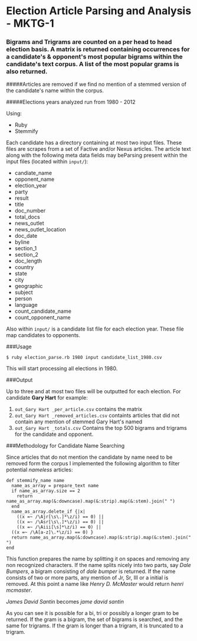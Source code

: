 # Election Article Parsing and Analysis - MKTG-1

### Bigrams and Trigrams are counted on a per head to head election basis. A matrix is returned containing occurrences for a candidate's & opponent's most popular bigrams within the candidate's text corpus. A list of the most popular grams is also returned.


#####Articles are removed if we find no mention of a stemmed version of the candidate's name within the corpus.

#####Elections years analyzed run from 1980 - 2012 

Using: 

- Ruby
- Stemmify


Each candidate has a directory containing at most two input files. These files are scrapes from a set of Factive and/or Nexus articles. The article text along with the following meta data fields may beParsing present within the input files (located within `input/`):

- candiate_name
- opponent_name
- election_year
- party
- result
- title
- doc_number
- total_docs
- news_outlet
- news_outlet_location
- doc_date
- byline
- section_1
- section_2
- doc_length
- country
- state
- city
- geographic
- subject
- person
- language
- count_candidate_name
- count_opponent_name

Also within `input/` is a candidate list file for each election year. These file map candidates to opponents.

###Usage


    $ ruby election_parse.rb 1980 input candidate_list_1980.csv
    
This will start processing all elections in 1980.

###Output

Up to three and at most two files will be outputted for each election. For candidate **Gary Hart** for example:

1. `out_Gary Hart _per_article.csv` contains the matrix           
2. `out_Gary Hart _removed_articles.csv` containts  articles that did not contain any mention of stemmed Gary Hart's named             
3. `out_Gary Hart _totals.csv` Contains the top 500 bigrams and trigrams for the candidate and opponent.

###Methodology for Candidate Name Searching

Since articles that do not mention the candidate by name need to be removed form the corpus I implemented the following algorithm to filter potential *nameless* articles:

    def stemmify_name name
      name_as_array = prepare_text name
      if name_as_array.size == 2
        return name_as_array.map(&:downcase).map(&:strip).map(&:stem).join(" ")
      end
      name_as_array.delete_if {|x|
        ((x =~ /\Ajr[\s\.]*\z/i) == 0) ||
        ((x =~ /\Asr[\s\.]*\z/i) == 0) ||
        ((x =~ /\Aiii[\s]*\z/i) == 0) ||
      ((x =~ /\A[a-z]\.*\z/i) == 0) }
      return name_as_array.map(&:downcase).map(&:strip).map(&:stem).join(" ")
    end

This function prepares the name by splitting it on spaces and removing any non recognized characters. If the name splits nicely into two parts, say *Dale Bumpers*, a bigram consisting of *dale bumper* is returned. If the name consists of two or more parts, any mention of Jr, Sr, III or a initial is removed. 
At this point a name like *Henry D. McMaster* would return *henri mcmaster*.

*James David Santin* becomes *jame david santin*

As you can see it is possible for a bi, tri or possibly a longer gram to be returned. If the gram is a bigram, the set of bigrams is searched, and the same for trigrams. If the gram is longer than a trigram, it is truncated to a trigram.


 


